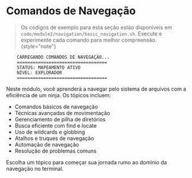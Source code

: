 # Comandos de Navegação

> Os códigos de exemplo para esta seção estão disponíveis em `code/module2/navigation/basic_navigation.sh`. Execute e experimente cada comando para melhor compreensão.
> {style="note"}

```ascii
    CARREGANDO COMANDOS DE NAVEGAÇÃO...
    ==================================
    STATUS: MAPEAMENTO ATIVO
    NÍVEL: EXPLORADOR
    ==================================
```

Neste módulo, você aprenderá a navegar pelo sistema de arquivos com a eficiência de um ninja. Os tópicos incluem:

- Comandos básicos de navegação
- Técnicas avançadas de movimentação
- Gerenciamento de pilha de diretórios
- Busca eficiente com find e locate
- Uso de wildcards e globbing
- Atalhos e truques de navegação
- Automação de navegação
- Resolução de problemas comuns

Escolha um tópico para começar sua jornada rumo ao domínio da navegação no terminal.
